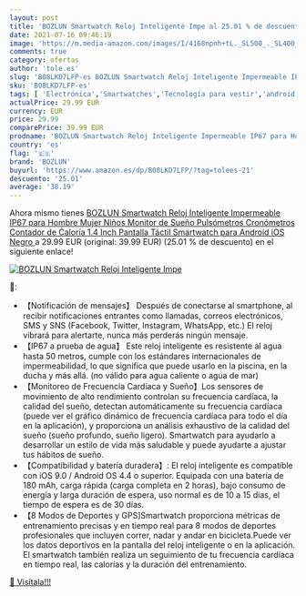 ```yaml
---
layout: post
title: 'BOZLUN Smartwatch Reloj Inteligente Impe al 25.01 % de descuento'
date: 2021-07-16 09:46:19
image: 'https://m.media-amazon.com/images/I/4168npnh+tL._SL500_._SL400_.jpg'
comments: true
category: ofertas
author: 'tole.es'
slug: 'B08LKD7LFP-es BOZLUN Smartwatch Reloj Inteligente Impermeable IP67 para...'
sku: 'B08LKD7LFP-es'
tags: [ 'Electrónica','Smartwatches','Tecnología para vestir','android','bozlun', ]
actualPrice: 29.99 EUR
currency: EUR
price: 29.99
comparePrice: 39.99 EUR
prodname: 'BOZLUN Smartwatch Reloj Inteligente Impermeable IP67 para Hombre Mujer Niños Monitor de Sueño Pulsómetros Cronómetros Contador de Caloría 1.4 Inch Pantalla Táctil Smartwatch para Android iOS Negro '
country: 'es'
flag: '🇪🇸'
brand: 'BOZLUN'
buyurl: 'https://www.amazon.es/dp/B08LKD7LFP/?tag=tolees-21'
descuento: '25.01'
average: '38.19'
---
```


Ahora mismo tienes [BOZLUN Smartwatch Reloj Inteligente Impermeable IP67 para Hombre Mujer Niños Monitor de Sueño Pulsómetros Cronómetros Contador de Caloría 1.4 Inch Pantalla Táctil Smartwatch para Android iOS Negro ](https://www.amazon.es/dp/B08LKD7LFP/?tag=tolees-21) a 29.99 EUR (original: 39.99 EUR) (25.01 %  de descuento) en el siguiente enlace!

[![BOZLUN Smartwatch Reloj Inteligente Impe](https://m.media-amazon.com/images/I/4168npnh+tL._SL500_._SL400_.jpg)](https://www.amazon.es/dp/B08LKD7LFP/?tag=tolees-21)

🔎:

- 【Notificación de mensajes】 Después de conectarse al smartphone, al recibir notificaciones entrantes como llamadas, correos electrónicos, SMS y SNS (Facebook, Twitter, Instagram, WhatsApp, etc.) El reloj vibrará para alertarte, nunca más perderás ningún mensaje.
- 【IP67 a prueba de agua】 Este reloj inteligente es resistente al agua hasta 50 metros, cumple con los estándares internacionales de impermeabilidad, lo que significa que puede usarlo en la piscina, en la ducha y más allá. (no válido para agua caliente o agua de mar)
- 【Monitoreo de Frecuencia Cardíaca y Sueño】Los sensores de movimiento de alto rendimiento controlan su frecuencia cardíaca, la calidad del sueño, detectan automáticamente su frecuencia cardíaca (puede ver el gráfico dinámico de frecuencia cardíaca para todo el día en la aplicación), y proporciona un análisis exhaustivo de la calidad del sueño (sueño profundo, sueño ligero). Smartwatch para ayudarlo a desarrollar un estilo de vida más saludable y puede ayudarte a ajustar tus hábitos de sueño.
- 【Compatibilidad y batería duradera】: El reloj inteligente es compatible con iOS 9.0 / Android OS 4.4 o superior. Equipada con una batería de 180 mAh, carga rápida (carga completa en 2 horas), bajo consumo de energía y larga duración de espera, uso normal es de 10 a 15 días, el tiempo de espera es de 30 días.
- 【8 Modos de Deportes y GPS]Smartwatch proporciona métricas de entrenamiento precisas y en tiempo real para 8 modos de deportes profesionales que incluyen correr, nadar y andar en bicicleta.Puede ver los datos deportivos en la pantalla del reloj inteligente o en la aplicación. El smartwatch también realiza un seguimiento de tu frecuencia cardíaca en tiempo real, las calorías y la duración del entrenamiento.

[🛒 Visítala!!!](https://www.amazon.es/dp/B08LKD7LFP/?tag=tolees-21)
